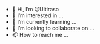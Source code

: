 - 👋 Hi, I’m @Ultiraso
- 👀 I’m interested in ...
- 🌱 I’m currently learning ...
- 💞️ I’m looking to collaborate on ...
- 📫 How to reach me ...

<!---
Ultiraso/Ultiraso is a ✨ special ✨ repository because its `README.md` (this file) appears on your GitHub profile.
You can click the Preview link to take a look at your changes.
--->
